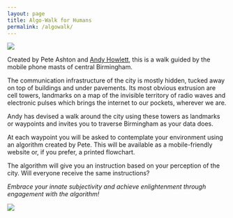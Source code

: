 ```yaml
---
layout: page
title: Algo-Walk for Humans
permalink: /algowalk/
---
```



![](http://instructionsforhumans.com/images/algowalkcelltower.jpg)

Created by Pete Ashton and [Andy Howlett](http://andyhowlett.co.uk), this is a walk guided by the mobile phone masts of central Birmingham. 

The communication infrastructure of the city is mostly hidden, tucked away on top of buildings and under pavements. Its most obvious extrusion are cell towers, landmarks on a map of the invisible territory of radio waves and electronic pulses which brings the internet to our pockets, wherever we are. 

Andy has devised a walk around the city using these towers as landmarks or waypoints and invites you to traverse Birmingham as your data does. 

At each waypoint you will be asked to contemplate your environment using an algorithm created by Pete. This will be available as a mobile-friendly website or, if you prefer, a printed flowchart. 

The algorithm will give you an instruction based on your perception of the city. Will everyone receive the same instructions? 

*Embrace your innate subjectivity and achieve enlightenment through engagement with the algorithm!* 


![](http://instructionsforhumans.com/images/algowalkmap1.jpg)
